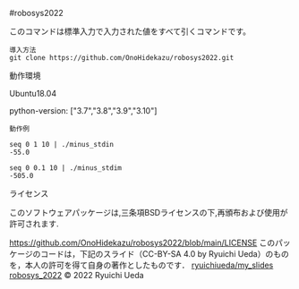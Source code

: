 #robosys2022

このコマンドは標準入力で入力された値をすべて引くコマンドです。

```
導入方法
git clone https://github.com/OnoHidekazu/robosys2022.git
```

動作環境

Ubuntu18.04

python-version: ["3.7","3.8","3.9","3.10"]

```
動作例

seq 0 1 10 | ./minus_stdin
-55.0

seq 0 0.1 10 | ./minus_stdim
-505.0
```

ライセンス

このソフトウェアパッケージは,三条項BSDライセンスの下,再頒布および使用が許可されます.

https://github.com/OnoHidekazu/robosys2022/blob/main/LICENSE
このパッケージのコードは，下記のスライド（CC-BY-SA 4.0 by Ryuichi Ueda）のものを，本人の許可を得て自身の著作としたものです．
[ryuichiueda/my_slides robosys_2022](https://github.com/ryuichiueda/my_slides/tree/master/robosys_2022)
© 2022 Ryuichi Ueda
